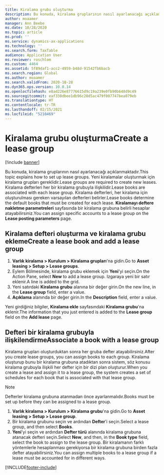 ```yaml
---
title: Kiralama grubu oluşturma
description: Bu konuda, kiralama gruplarının nasıl ayarlanacağı açıklanmaktadır. Yeni kiralamalar oluşturmak için kiralama grupları gereklidir.
author: moaamer
manager: Ann Beebe
ms.date: 10/28/2020
ms.topic: article
ms.prod: ''
ms.service: dynamics-ax-applications
ms.technology: ''
ms.search.form: TaxTable
audience: Application User
ms.reviewer: roschlom
ms.custom: 4464
ms.assetid: 5f89daf1-acc2-4959-b48d-91542fb6bacb
ms.search.region: Global
ms.author: moaamer
ms.search.validFrom: 2020-10-28
ms.dyn365.ops.version: 10.0.14
ms.openlocfilehash: e8ad226e87776615d9c19a239e0fb90b648d9c49
ms.sourcegitcommit: eaf330dbee1db96c20d5ac479f007747bea079eb
ms.translationtype: HT
ms.contentlocale: tr-TR
ms.lasthandoff: 02/15/2021
ms.locfileid: "5210469"
---
```

# <a name="create-a-lease-group"></a><span data-ttu-id="5a5e7-104">Kiralama grubu oluşturma</span><span class="sxs-lookup"><span data-stu-id="5a5e7-104">Create a lease group</span></span>

[!include [banner](../includes/banner.md)]

<span data-ttu-id="5a5e7-105">Bu konuda, kiralama gruplarının nasıl ayarlanacağı açıklanmaktadır.</span><span class="sxs-lookup"><span data-stu-id="5a5e7-105">This topic explains how to set up lease groups.</span></span> <span data-ttu-id="5a5e7-106">Yeni kiralamalar oluşturmak için kiralama grupları gereklidir.</span><span class="sxs-lookup"><span data-stu-id="5a5e7-106">Lease groups are required to create new leases.</span></span> <span data-ttu-id="5a5e7-107">Kiralama defterleri her bir kiralama grubuyla ilişkilidir.</span><span class="sxs-lookup"><span data-stu-id="5a5e7-107">Lease books are associated with each lease group.</span></span> <span data-ttu-id="5a5e7-108">Kiralama defterleri, her kiralama için oluşturulması gereken varsayılan defterleri belirler.</span><span class="sxs-lookup"><span data-stu-id="5a5e7-108">Lease books determine the default books that must be created for each lease.</span></span> <span data-ttu-id="5a5e7-109">**Kiralamayı deftere nakletme parametreleri** sayfasında bir kiralama grubuna belirli hesaplar atayabilirsiniz.</span><span class="sxs-lookup"><span data-stu-id="5a5e7-109">You can assign specific accounts to a lease group on the **Lease posting parameters** page.</span></span>

## <a name="create-a-lease-book-and-add-a-lease-group"></a><span data-ttu-id="5a5e7-110">Kiralama defteri oluşturma ve kiralama grubu ekleme</span><span class="sxs-lookup"><span data-stu-id="5a5e7-110">Create a lease book and add a lease group</span></span>

1. <span data-ttu-id="5a5e7-111">**Varlık kiralama \> Kurulum \> Kiralama grupları**'na gidin.</span><span class="sxs-lookup"><span data-stu-id="5a5e7-111">Go to **Asset leasing \> Setup \> Lease groups**.</span></span>
2. <span data-ttu-id="5a5e7-112">Eylem Bölmesinde, kiralama grubu eklemek için **Yeni**'yi seçin.</span><span class="sxs-lookup"><span data-stu-id="5a5e7-112">On the Action Pane, select **New** to add a lease group.</span></span> <span data-ttu-id="5a5e7-113">Izgaraya yeni bir satır eklenir.</span><span class="sxs-lookup"><span data-stu-id="5a5e7-113">A line is added to the grid.</span></span>
3. <span data-ttu-id="5a5e7-114">Yeni satırdaki **Kiralama grubu** alanına bir değer girin.</span><span class="sxs-lookup"><span data-stu-id="5a5e7-114">On the new line, in the **Lease group** field, enter a value.</span></span>
4. <span data-ttu-id="5a5e7-115">**Açıklama** alanında bir değer girin.</span><span class="sxs-lookup"><span data-stu-id="5a5e7-115">In the **Description** field, enter a value.</span></span>

<span data-ttu-id="5a5e7-116">Yeni girdiğiniz bilgiler, **Kiralama ekle** sayfasındaki **Kiralama grubu**'na eklenir.</span><span class="sxs-lookup"><span data-stu-id="5a5e7-116">The information that you just entered is added to the **Lease group** field on the **Add lease** page.</span></span>

## <a name="associate-a-book-with-a-lease-group"></a><span data-ttu-id="5a5e7-117">Defteri bir kiralama grubuyla ilişkilendirme</span><span class="sxs-lookup"><span data-stu-id="5a5e7-117">Associate a book with a lease group</span></span>

<span data-ttu-id="5a5e7-118">Kiralama grupları oluşturduktan sonra her gruba defter atayabilirsiniz.</span><span class="sxs-lookup"><span data-stu-id="5a5e7-118">After you create lease groups, you can assign books to each group.</span></span> <span data-ttu-id="5a5e7-119">Kiralama oluşturup bunu bir kiralama grubuna atadıktan sonra sistem, söz konusu kiralama grubuyla ilişkili her defter için bir dizi plan oluşturur.</span><span class="sxs-lookup"><span data-stu-id="5a5e7-119">When you create a lease and assign it to a lease group, the system creates a set of schedules for each book that is associated with that lease group.</span></span>

> [!NOTE]
> <span data-ttu-id="5a5e7-120">Defterler kiralama grubuna atanmadan önce ayarlanmalıdır.</span><span class="sxs-lookup"><span data-stu-id="5a5e7-120">Books must be set up before they can be assigned to a lease group.</span></span>

1. <span data-ttu-id="5a5e7-121">**Varlık kiralama \> Kurulum \> Kiralama grubu**'na gidin.</span><span class="sxs-lookup"><span data-stu-id="5a5e7-121">Go to **Asset leasing \> Setup \> Lease group**.</span></span>
2. <span data-ttu-id="5a5e7-122">Bir kiralama grubunu seçin ve ardından **Defter**'i seçin.</span><span class="sxs-lookup"><span data-stu-id="5a5e7-122">Select a lease group, and then select **Books**.</span></span>
3. <span data-ttu-id="5a5e7-123">**Yeni**'yi seçin ve ardından **Defter türü** alanında kiralama grubuna atanacak defteri seçin.</span><span class="sxs-lookup"><span data-stu-id="5a5e7-123">Select **New**, and then, in the **Book type** field, select the book to assign to the lease group.</span></span> <span data-ttu-id="5a5e7-124">Bir kiralamanın farklı yöntemlerle hesaplanması gerekiyorsa bir kiralama grubuna birden fazla defter atayabilirsiniz.</span><span class="sxs-lookup"><span data-stu-id="5a5e7-124">You can assign multiple books to a lease group if a lease must be accounted for in different ways.</span></span>


[!INCLUDE[footer-include](../../includes/footer-banner.md)]
